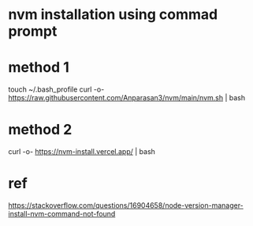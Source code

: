 # nvm installation using commad prompt

# method 1
touch ~/.bash_profile
curl -o- https://raw.githubusercontent.com/Anparasan3/nvm/main/nvm.sh | bash


# method 2
curl -o- https://nvm-install.vercel.app/ | bash

# ref
https://stackoverflow.com/questions/16904658/node-version-manager-install-nvm-command-not-found

